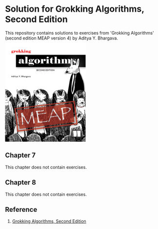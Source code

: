 # Solution for Grokking Algorithms, Second Edition
This repository contains solutions to exercises from 'Grokking Algorithms' (second edition MEAP version 4) by Aditya Y. Bhargava.
![cover](assets/Bhargava-MEAP-HI.png)

## Chapter 7
This chapter does not contain exercises.

## Chapter 8
This chapter does not contain exercises.

## Reference
1. [Grokking Algorithms, Second Edition](https://www.manning.com/books/grokking-algorithms-second-edition)

